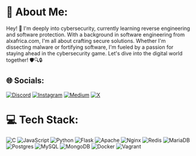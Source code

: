 # 💫 About Me:
Hey! 👋 I'm deeply into cybersecurity, currently learning reverse engineering and software protection. With a background in software engineering from alxafrica.com, I'm all about crafting secure solutions. Whether I'm dissecting malware or fortifying software, I'm fueled by a passion for staying ahead in the cybersecurity game. Let's dive into the digital world together! 🛡️🔍🔒


## 🌐 Socials:
[![Discord](https://img.shields.io/badge/Discord-%237289DA.svg?logo=discord&logoColor=white)](https://discord.gg/f9ine99) [![Instagram](https://img.shields.io/badge/Instagram-%23E4405F.svg?logo=Instagram&logoColor=white)](https://instagram.com/@k9ine95) [![Medium](https://img.shields.io/badge/Medium-12100E?logo=medium&logoColor=white)](https://medium.com/@k9ine95) [![X](https://img.shields.io/badge/X-black.svg?logo=X&logoColor=white)](https://x.com/@k9ineP) 

# 💻 Tech Stack:
![C](https://img.shields.io/badge/c-%2300599C.svg?style=for-the-badge&logo=c&logoColor=white) ![JavaScript](https://img.shields.io/badge/javascript-%23323330.svg?style=for-the-badge&logo=javascript&logoColor=%23F7DF1E) ![Python](https://img.shields.io/badge/python-3670A0?style=for-the-badge&logo=python&logoColor=ffdd54) ![Flask](https://img.shields.io/badge/flask-%23000.svg?style=for-the-badge&logo=flask&logoColor=white) ![Apache](https://img.shields.io/badge/apache-%23D42029.svg?style=for-the-badge&logo=apache&logoColor=white) ![Nginx](https://img.shields.io/badge/nginx-%23009639.svg?style=for-the-badge&logo=nginx&logoColor=white) ![Redis](https://img.shields.io/badge/redis-%23DD0031.svg?style=for-the-badge&logo=redis&logoColor=white) ![MariaDB](https://img.shields.io/badge/MariaDB-003545?style=for-the-badge&logo=mariadb&logoColor=white) ![Postgres](https://img.shields.io/badge/postgres-%23316192.svg?style=for-the-badge&logo=postgresql&logoColor=white) ![MySQL](https://img.shields.io/badge/mysql-%2300000f.svg?style=for-the-badge&logo=mysql&logoColor=white) ![MongoDB](https://img.shields.io/badge/MongoDB-%234ea94b.svg?style=for-the-badge&logo=mongodb&logoColor=white) ![Docker](https://img.shields.io/badge/docker-%230db7ed.svg?style=for-the-badge&logo=docker&logoColor=white) ![Vagrant](https://img.shields.io/badge/vagrant-%231563FF.svg?style=for-the-badge&logo=vagrant&logoColor=white)
